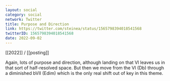 ```yaml
---
layout: social
category: social
network: Twitter
title: Purpose and Direction
link: https://twitter.com/steinea/status/1565798394018541568
twitterID: 1565798394018541568
date: 2022-09-02
---
```


[[2022]] / [[posting]]

Again, lots of purpose and direction, although landing on that VI leaves us in that sort of half-resolved space. But then we move from the VI (Db) through a diminished bVII (Edim) which is the only real shift out of key in this theme.
